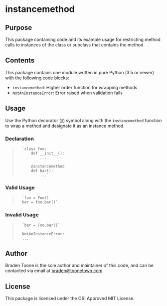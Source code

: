 # instancemethod

## Purpose

This package containing code and its example usage for restricting
method calls to instances of the class or subclass that contains the
method.

## Contents

This package contains one module written in pure Python (3.5 or newer)
with the following code blocks:
- `instancemethod`: Higher order function for wrapping methods
- `NotAnInstanceError`: Error raised when validation fails

## Usage

Use the Python decorator (`@`) symbol along with the `instancemethod`
function to wrap a method and designate it as an instance method.

### Declaration

>       `class Foo:
>           def __init__():
>               ...
>           
>           @instancemethod
>           def bar():
>               ...`

### Valid Usage

>       `foo = Foo()
>       bar = foo.bar()`

### Invalid Usage

>       `bar = Foo.bar()`
>
>       NotAnInstanceError:
>       ...

## Author

Braden Toone is the sole author and maintainer of this code, and can
be contacted via email at braden@toonetown.com

## License

This package is licensed under the OSI Approved MIT License.